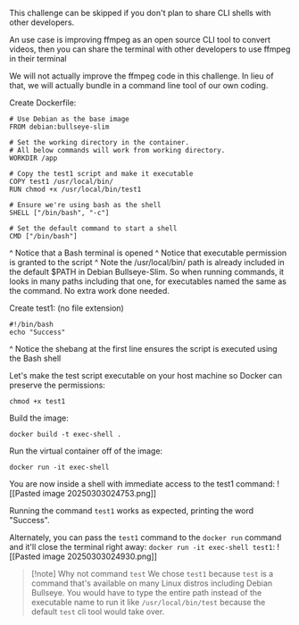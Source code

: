 This challenge can be skipped if you don't plan to share CLI shells with other developers.

An use case is improving ffmpeg as an open source CLI tool to convert videos, then you can share the terminal with other developers to use ffmpeg in their terminal

We will not actually improve the ffmpeg code in this challenge. In lieu of that, we will actually bundle in a command line tool of our own coding.

Create Dockerfile:
```
# Use Debian as the base image
FROM debian:bullseye-slim

# Set the working directory in the container.
# All below commands will work from working directory.
WORKDIR /app

# Copy the test1 script and make it executable
COPY test1 /usr/local/bin/
RUN chmod +x /usr/local/bin/test1

# Ensure we're using bash as the shell
SHELL ["/bin/bash", "-c"]

# Set the default command to start a shell
CMD ["/bin/bash"]
```
^ Notice that a Bash terminal is opened
^ Notice that executable permission is granted to the script
^ Note the /usr/local/bin/ path is already included in the default $PATH in Debian Bullseye-Slim. So when running commands, it looks in many paths including that one, for executables named the same as the command. No extra work done needed.

Create test1: (no file extension)
```
#!/bin/bash
echo "Success" 
```
^ Notice the shebang at the first line ensures the script is executed using the Bash shell


Let's make the test script executable on your host machine so Docker can preserve the permissions:
```
chmod +x test1
```

Build the image:
```
docker build -t exec-shell .
```

Run the virtual container off of the image:
```
docker run -it exec-shell
```

You are now inside a shell with immediate access to the test1 command:
![[Pasted image 20250303024753.png]]

Running the command `test1` works as expected, printing the word "Success".

Alternately, you can pass the `test1` command to the `docker run` command and it'll close the terminal right away:
`docker run -it exec-shell test1`:
![[Pasted image 20250303024930.png]]

>[!note] Why not command `test`
>We chose `test1` because `test` is a command that's available on many Linux distros including Debian Bullseye. You would have to type the entire path instead of the executable name to run it like `/usr/local/bin/test` because the default `test` cli tool would take over.
